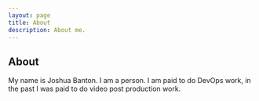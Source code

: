 ```yaml
---
layout: page
title: About
description: About me.
---
```

## About
My name is Joshua Banton. I am a person. I am paid to do DevOps work, in the past I was paid to do video post production work.





